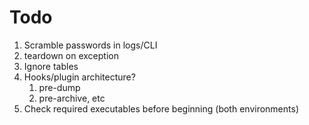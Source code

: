 # Todo

1. Scramble passwords in logs/CLI
2. teardown on exception
3. Ignore tables
4. Hooks/plugin architecture?
   1. pre-dump
   2. pre-archive, etc
5. Check required executables before beginning (both environments)
